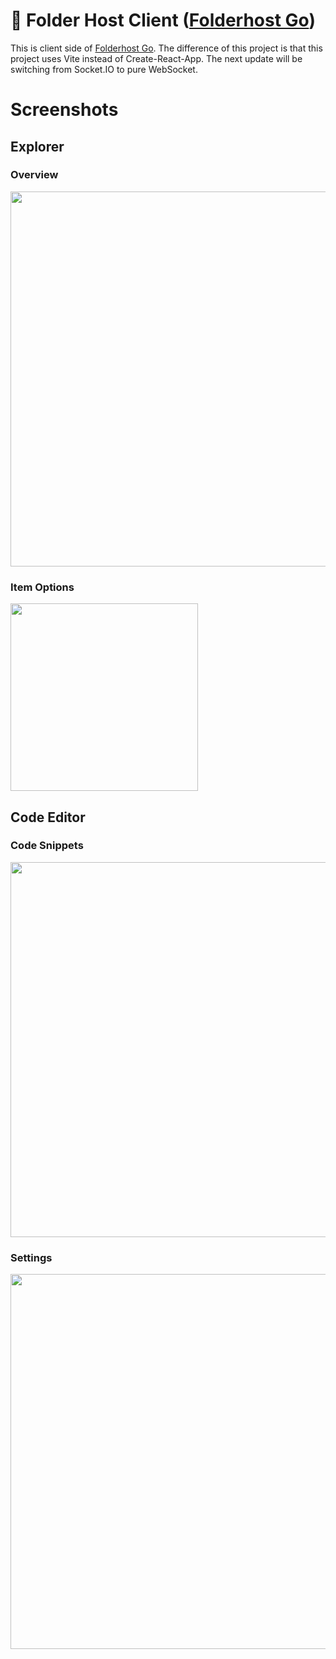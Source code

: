 # 📁 Folder Host Client ([Folderhost Go](https://github.com/MertJSX/folderhost-go))
This is client side of [Folderhost Go](https://github.com/MertJSX/folderhost-go). The difference of this project is that this project uses Vite instead of Create-React-App. The next update will be switching from Socket.IO to pure WebSocket.

# Screenshots
## Explorer

### Overview
<img src="https://github.com/user-attachments/assets/ea83ad68-ee5f-4d1c-84ff-98766fbb8794" width="600px">

### Item Options
<img src="https://github.com/user-attachments/assets/58fb2f1e-a935-4c26-8969-633c5a1a8c76" width="300px">

## Code Editor

### Code Snippets
<img src="https://github.com/user-attachments/assets/90f85111-8a47-4ea1-81f2-1cac5a0b43f0" width="600px">

### Settings
<img src="https://github.com/user-attachments/assets/3b539724-2eea-4986-a97e-3983c0120d38" width="600px">
